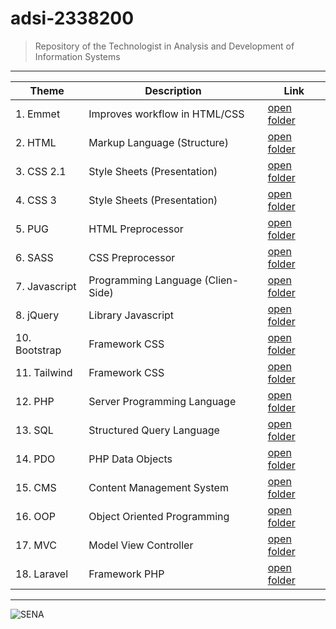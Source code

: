 # adsi-2338200
> Repository of the Technologist in Analysis and Development of Information Systems
---

| Theme | Description | Link
| --- | --- | --- |
|  1. Emmet      | Improves workflow in HTML/CSS     | [open folder](01-emmet/)      |
|  2. HTML       | Markup Language (Structure)       | [open folder](02-html/)       |
|  3. CSS 2.1    | Style Sheets (Presentation)       | [open folder](03-css/)        |
|  4. CSS 3      | Style Sheets (Presentation)       | [open folder](04-css3/)       |
|  5. PUG        | HTML Preprocessor                 | [open folder](05-pug/)        |
|  6. SASS       | CSS Preprocessor                  | [open folder](06-sass/)       |
|  7. Javascript | Programming Language (Clien-Side) | [open folder](07-javascript/) |
|  8. jQuery     | Library Javascript                | [open folder](08-jQuery/)     |
| 10. Bootstrap  | Framework CSS                     | [open folder](10-bootstrap/)  |
| 11. Tailwind   | Framework CSS                     | [open folder](11-tailwind/)   |
| 12. PHP        | Server Programming Language       | [open folder](12-php/)        |
| 13. SQL        | Structured Query Language         | [open folder](13-sql/)        |
| 14. PDO        | PHP Data Objects                  | [open folder](14-pdo/)        |
| 15. CMS        | Content Management System         | [open folder](15-cms/)        |
| 16. OOP        | Object Oriented Programming       | [open folder](16-oop/)        |
| 17. MVC        | Model View Controller             | [open folder](17-mvc/)        |
| 18. Laravel    | Framework PHP                     | [open folder](18-laravel/)    |

---

![SENA](https://upload.wikimedia.org/wikipedia/commons/thumb/8/83/Sena_Colombia_logo.svg/1200px-Sena_Colombia_logo.svg.png)